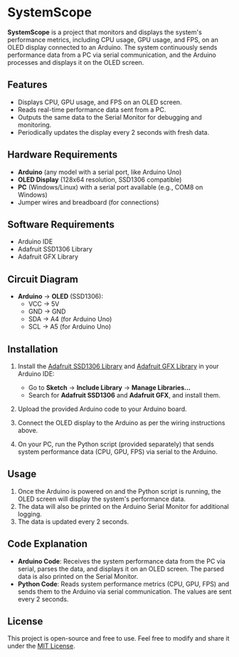# SystemScope

**SystemScope** is a project that monitors and displays the system's performance metrics, including CPU usage, GPU usage, and FPS, on an OLED display connected to an Arduino. The system continuously sends performance data from a PC via serial communication, and the Arduino processes and displays it on the OLED screen.

## Features

- Displays CPU, GPU usage, and FPS on an OLED screen.
- Reads real-time performance data sent from a PC.
- Outputs the same data to the Serial Monitor for debugging and monitoring.
- Periodically updates the display every 2 seconds with fresh data.

## Hardware Requirements

- **Arduino** (any model with a serial port, like Arduino Uno)
- **OLED Display** (128x64 resolution, SSD1306 compatible)
- **PC** (Windows/Linux) with a serial port available (e.g., COM8 on Windows)
- Jumper wires and breadboard (for connections)

## Software Requirements

- Arduino IDE
- Adafruit SSD1306 Library
- Adafruit GFX Library

## Circuit Diagram

- **Arduino** -> **OLED** (SSD1306):
  - VCC -> 5V
  - GND -> GND
  - SDA -> A4 (for Arduino Uno)
  - SCL -> A5 (for Arduino Uno)

## Installation

1. Install the [Adafruit SSD1306 Library](https://github.com/adafruit/Adafruit_SSD1306) and [Adafruit GFX Library](https://github.com/adafruit/Adafruit-GFX-Library) in your Arduino IDE:
   - Go to **Sketch** → **Include Library** → **Manage Libraries...**
   - Search for **Adafruit SSD1306** and **Adafruit GFX**, and install them.

2. Upload the provided Arduino code to your Arduino board.

3. Connect the OLED display to the Arduino as per the wiring instructions above.

4. On your PC, run the Python script (provided separately) that sends system performance data (CPU, GPU, FPS) via serial to the Arduino.

## Usage

1. Once the Arduino is powered on and the Python script is running, the OLED screen will display the system's performance data.
2. The data will also be printed on the Arduino Serial Monitor for additional logging.
3. The data is updated every 2 seconds.

## Code Explanation

- **Arduino Code**: Receives the system performance data from the PC via serial, parses the data, and displays it on an OLED screen. The parsed data is also printed on the Serial Monitor.
- **Python Code**: Reads system performance metrics (CPU, GPU, FPS) and sends them to the Arduino via serial communication. The values are sent every 2 seconds.

## License

This project is open-source and free to use. Feel free to modify and share it under the [MIT License](LICENSE).
